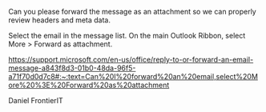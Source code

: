 Can you please forward the message as an attachment so we can properly review headers and meta data.

Select the email in the message list.
On the main Outlook Ribbon, select More > Forward as attachment. 

https://support.microsoft.com/en-us/office/reply-to-or-forward-an-email-message-a843f8d3-01b0-48da-96f5-a71f70d0d7c8#:~:text=Can%20I%20forward%20an%20email,select%20More%20%3E%20Forward%20as%20attachment

Daniel
FrontierIT
